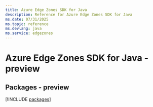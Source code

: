 ```yaml
---
title: Azure Edge Zones SDK for Java
description: Reference for Azure Edge Zones SDK for Java
ms.date: 07/31/2025
ms.topic: reference
ms.devlang: java
ms.service: edgezones
---
```

# Azure Edge Zones SDK for Java - preview
## Packages - preview
[!INCLUDE [packages](edge-zones-index.md)]